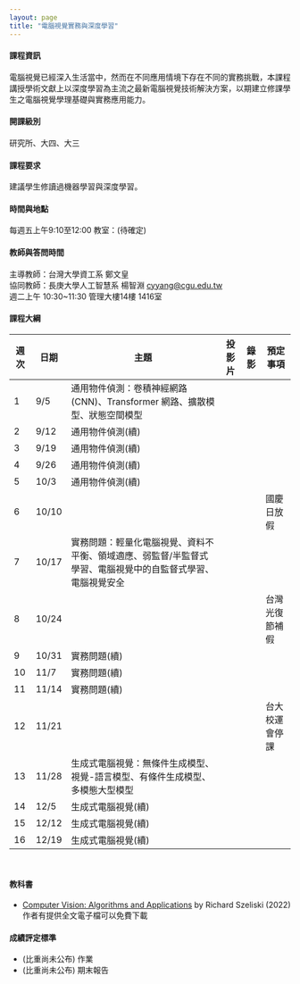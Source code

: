```yaml
---
layout: page
title: "電腦視覺實務與深度學習"
---
```


<!--ICM910-A1148-->
#### 課程資訊
電腦視覺已經深入生活當中，然而在不同應用情境下存在不同的實務挑戰，本課程講授學術文獻上以深度學習為主流之最新電腦視覺技術解決方案，以期建立修課學生之電腦視覺學理基礎與實務應用能力。

#### 開課級別
研究所、大四、大三

#### 課程要求 
建議學生修讀過機器學習與深度學習。 

#### 時間與地點
每週五上午9:10至12:00 教室：(待確定)<br/>


#### 教師與答問時間
主導教師：台灣大學資工系 鄭文皇<br/>
協同教師：長庚大學人工智慧系 楊智淵 cyyang@cgu.edu.tw<br/>
週二上午 10:30~11:30 管理大樓14樓 1416室<br/>

#### 課程大綱

|週次|日期  |主題                       |投影片     |錄影         | 預定事項 |
|--- |---   |---                        |---         |---         |---       |
|1   |9/5   | 通用物件偵測：卷積神經網路 (CNN)、Transformer 網路、擴散模型、狀態空間模型                      |            |            |          |
|2   |9/12  | 通用物件偵測(續)                  |            |            |          |
|3   |9/19  | 通用物件偵測(續)             |            |            |          |
|4   |9/26  | 通用物件偵測(續)            |           |            |         |
|5   |10/3  | 通用物件偵測(續)                  |          |             |          |
|6   |10/10 |                          |           |            | 國慶日放假         |
|7   |10/17 | 實務問題：輕量化電腦視覺、資料不平衡、領域適應、弱監督/半監督式學習、電腦視覺中的自監督式學習、電腦視覺安全        |            |            |          |
|8   |10/24 |                           |           |           | 台灣光復節補假         |
|9   |10/31 | 實務問題(續)             |            |            |        |
|10  |11/7  | 實務問題(續)                |            |            |        |
|11  |11/14 | 實務問題(續)                 |            |            |          |
|12  |11/21 |                          |            |            | 台大校運會停課         |
|13  |11/28 | 生成式電腦視覺：無條件生成模型、視覺-語言模型、有條件生成模型、多模態大型模型                |            |            |          |
|14  |12/5  | 生成式電腦視覺(續)                    |            |            |          |
|15  |12/12 | 生成式電腦視覺(續)                   |            |            |          |
|16  |12/19 | 生成式電腦視覺(續)           |            |            |  |

<br/>

#### 教科書
- [Computer Vision: Algorithms and Applications](http://szeliski.org/Book/) by Richard Szeliski (2022) <br/>
作者有提供全文電子檔可以免費下載

#### 成績評定標準
- (比重尚未公布) 作業
- (比重尚未公布) 期末報告
